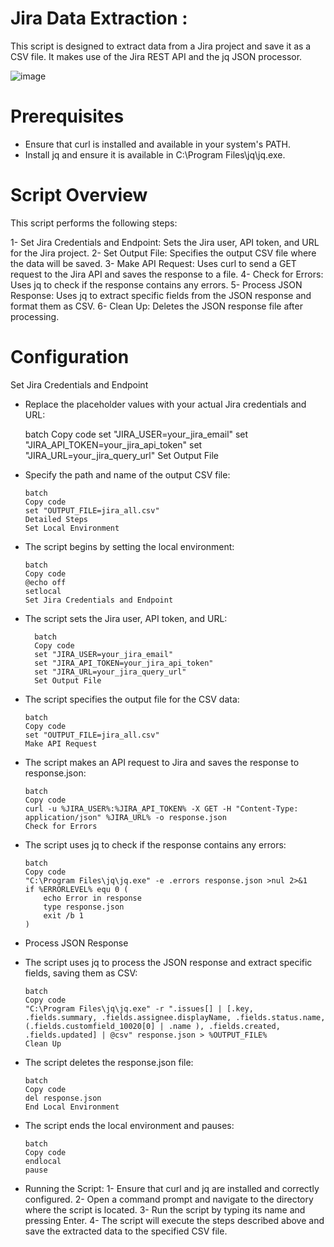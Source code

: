 # Jira Data Extraction :

This script is designed to extract data from a Jira project and save it as a CSV file. It makes use of the Jira REST API and the jq JSON processor.

![image](https://github.com/user-attachments/assets/4d99af2f-cd2a-472e-9863-34cc0cb5a1fb)

# Prerequisites
  - Ensure that curl is installed and available in your system's PATH.
  - Install jq and ensure it is available in C:\Program Files\jq\jq.exe.


# Script Overview
  This script performs the following steps:

1- Set Jira Credentials and Endpoint: Sets the Jira user, API token, and URL for the Jira project.
2- Set Output File: Specifies the output CSV file where the data will be saved.
3- Make API Request: Uses curl to send a GET request to the Jira API and saves the response to a file.
4- Check for Errors: Uses jq to check if the response contains any errors.
5- Process JSON Response: Uses jq to extract specific fields from the JSON response and format them as CSV.
6- Clean Up: Deletes the JSON response file after processing.


# Configuration
Set Jira Credentials and Endpoint

- Replace the placeholder values with your actual Jira credentials and URL:

    batch
    Copy code
    set "JIRA_USER=your_jira_email"
    set "JIRA_API_TOKEN=your_jira_api_token"
    set "JIRA_URL=your_jira_query_url"
    Set Output File


- Specify the path and name of the output CSV file:

      batch
      Copy code
      set "OUTPUT_FILE=jira_all.csv"
      Detailed Steps
      Set Local Environment

- The script begins by setting the local environment:
      
      batch
      Copy code
      @echo off
      setlocal
      Set Jira Credentials and Endpoint

- The script sets the Jira user, API token, and URL:
        
        batch
        Copy code
        set "JIRA_USER=your_jira_email"
        set "JIRA_API_TOKEN=your_jira_api_token"
        set "JIRA_URL=your_jira_query_url"
        Set Output File

- The script specifies the output file for the CSV data:
      
      batch
      Copy code
      set "OUTPUT_FILE=jira_all.csv"
      Make API Request

- The script makes an API request to Jira and saves the response to response.json:
      
      batch
      Copy code
      curl -u %JIRA_USER%:%JIRA_API_TOKEN% -X GET -H "Content-Type: application/json" %JIRA_URL% -o response.json
      Check for Errors

- The script uses jq to check if the response contains any errors:

      batch
      Copy code
      "C:\Program Files\jq\jq.exe" -e .errors response.json >nul 2>&1
      if %ERRORLEVEL% equ 0 (
          echo Error in response
          type response.json
          exit /b 1
      )

- Process JSON Response
- The script uses jq to process the JSON response and extract specific fields, saving them as CSV:
      
      batch
      Copy code
      "C:\Program Files\jq\jq.exe" -r ".issues[] | [.key, .fields.summary, .fields.assignee.displayName, .fields.status.name,  (.fields.customfield_10020[0] | .name ), .fields.created, .fields.updated] | @csv" response.json > %OUTPUT_FILE%
      Clean Up

- The script deletes the response.json file:
      
      batch
      Copy code
      del response.json
      End Local Environment
      
- The script ends the local environment and pauses:
      
      batch
      Copy code
      endlocal
      pause


- Running the Script:
1- Ensure that curl and jq are installed and correctly configured.
2- Open a command prompt and navigate to the directory where the script is located.
3- Run the script by typing its name and pressing Enter.
4- The script will execute the steps described above and save the extracted data to the specified CSV file.


























